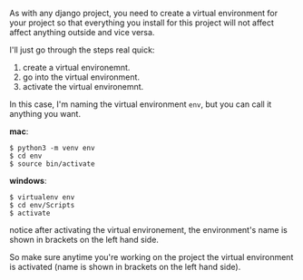 As with any django project, you need to create a virtual environment for your project so that everything you install for this project will not affect affect anything outside and vice versa.



I'll just go through the steps real quick:

1. create a virtual environemnt.
2. go into the virtual environment.
3. activate the virtual environemnt.

In this case, I'm naming the virtual environment `env`, but you can call it anything you want.

**mac**:
```shell
$ python3 -m venv env
$ cd env
$ source bin/activate
```

**windows**:
```shell
$ virtualenv env
$ cd env/Scripts
$ activate
```

notice after activating the virtual environement, the environment's name is shown in brackets on the left hand side.

So make sure anytime you're working on the project the virtual environment is activated (name is shown in brackets on the left hand side).